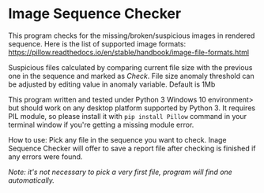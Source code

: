 # Image Sequence Checker
 This program checks for the missing/broken/suspicious images in rendered sequence. Here is the list of supported image formats:
<https://pillow.readthedocs.io/en/stable/handbook/image-file-formats.html>

Suspicious files calculated by comparing current file size with the previous one in the sequence and marked as *Check*. File size anomaly threshold can be adjusted by editing value in anomaly variable. Default is 1Mb

This program written and tested under Python 3 Windows 10 environment> but should work on any desktop platform supported by Python 3. It requires PIL module, so please install it with `pip install Pillow` command in your terminal window if you're getting a missing module error.

How to use: Pick any file in the sequence you want to check. Inage Sequence Checker will offer to save a report file after checking is finished if any errors were found. 

_Note: it's not necessary to pick a very first file, program will find one automatically._
